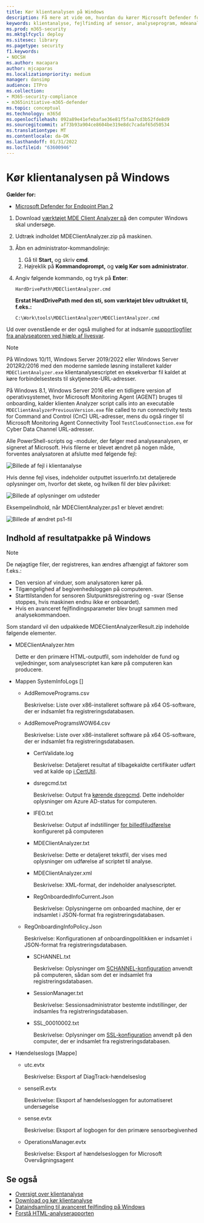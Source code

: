 ```yaml
---
title: Kør klientanalysen på Windows
description: Få mere at vide om, hvordan du kører Microsoft Defender for Endpoint Client Analyzer på Windows.
keywords: klientanalyse, fejlfinding af sensor, analyseprogram, mdeanalyzer, windows
ms.prod: m365-security
ms.mktglfcycl: deploy
ms.sitesec: library
ms.pagetype: security
f1.keywords:
- NOCSH
ms.author: macapara
author: mjcaparas
ms.localizationpriority: medium
manager: dansimp
audience: ITPro
ms.collection:
- M365-security-compliance
- m365initiative-m365-defender
ms.topic: conceptual
ms.technology: m365d
ms.openlocfilehash: 092a89e41efebafae36e81f5faa7cd3b52fde8d9
ms.sourcegitcommit: af73b93a904ce8604be319e8dc7cadaf65d50534
ms.translationtype: MT
ms.contentlocale: da-DK
ms.lasthandoff: 01/31/2022
ms.locfileid: "63600946"
---
```

# <a name="run-the-client-analyzer-on-windows"></a>Kør klientanalysen på Windows

**Gælder for:**
- [Microsoft Defender for Endpoint Plan 2](https://go.microsoft.com/fwlink/p/?linkid=2154037)

1. Download [værktøjet MDE Client Analyzer på](https://aka.ms/mdatpanalyzer) den computer Windows skal undersøge.

2. Udtræk indholdet MDEClientAnalyzer.zip på maskinen.

3. Åbn en administrator-kommandolinje:
    1. Gå til **Start,** og skriv **cmd**.
    2. Højreklik på **Kommandoprompt,** og **vælg Kør som administrator**.

4. Angiv følgende kommando, og tryk på **Enter**:

   ```dos
   HardDrivePath\MDEClientAnalyzer.cmd
   ```

   **Erstat HardDrivePath med den sti, som værktøjet blev udtrukket til, f.eks.:**

   ```dos
   C:\Work\tools\MDEClientAnalyzer\MDEClientAnalyzer.cmd
   ```

Ud over ovenstående er der også mulighed for at indsamle [supportlogfiler fra analyseatoren ved hjælp af livesvar](troubleshoot-collect-support-log.md).

> [!NOTE]
> På Windows 10/11, Windows Server 2019/2022 eller Windows Server 2012R2/2016 med den moderne samlede løsning installeret kalder [](configure-server-endpoints.md#new-windows-server-2012-r2-and-2016-functionality-in-the-modern-unified-solution-preview) `MDEClientAnalyzer.exe` klientanalysescriptet en eksekverbar fil kaldet at køre forbindelsestests til skytjeneste-URL-adresser.
>
> På Windows 8.1, Windows Server 2016 eller en tidligere version af operativsystemet, hvor Microsoft Monitoring Agent (AGENT) bruges til onboarding, kalder klienten Analyzer script calls into an executable `MDEClientAnalyzerPreviousVersion.exe` file called to run connectivity tests for Command and Control (CnC) URL-adresser, mens du også ringer til Microsoft Monitoring Agent Connectivity Tool `TestCloudConnection.exe` for Cyber Data Channel URL-adresser.


Alle PowerShell-scripts og -moduler, der følger med analyseanalysen, er signeret af Microsoft.
Hvis filerne er blevet ændret på nogen måde, forventes analysatoren at afslutte med følgende fejl:

![Billede af fejl i klientanalyse](images/sigerror.png)


Hvis denne fejl vises, indeholder outputtet issuerInfo.txt detaljerede oplysninger om, hvorfor det skete, og hvilken fil der blev påvirket:

![Billede af oplysninger om udsteder](images/issuerinfo.png)


Eksempelindhold, når MDEClientAnalyzer.ps1 er blevet ændret:

![Billede af ændret ps1-fil](images/modified-ps1.png)



## <a name="result-package-contents-on-windows"></a>Indhold af resultatpakke på Windows

> [!NOTE]
> De nøjagtige filer, der registreres, kan ændres afhængigt af faktorer som f.eks.:
>
> - Den version af vinduer, som analysatoren kører på.
> - Tilgængelighed af begivenhedsloggen på computeren.
> - Starttilstanden for sensoren Slutpunktsregistrering og -svar (Sense stoppes, hvis maskinen endnu ikke er onboardet).
> - Hvis en avanceret fejlfindingsparameter blev brugt sammen med analysekommandoen.

Som standard vil den udpakkede MDEClientAnalyzerResult.zip indeholde følgende elementer.

- MDEClientAnalyzer.htm

  Dette er den primære HTML-outputfil, som indeholder de fund og vejledninger, som analysescriptet kan køre på computeren kan producere.

- Mappen SystemInfoLogs \[\]
  - AddRemovePrograms.csv

    Beskrivelse: Liste over x86-installeret software på x64 OS-software, der er indsamlet fra registreringsdatabasen.

  - AddRemoveProgramsWOW64.csv

    Beskrivelse: Liste over x86-installeret software på x64 OS-software, der er indsamlet fra registreringsdatabasen.

    - CertValidate.log

      Beskrivelse: Detaljeret resultat af tilbagekaldte certifikater udført ved at kalde op [i CertUtil](/windows-server/administration/windows-commands/certutil).

    - dsregcmd.txt

      Beskrivelse: Output fra [kørende dsregcmd](/azure/active-directory/devices/troubleshoot-device-dsregcmd). Dette indeholder oplysninger om Azure AD-status for computeren.

    - IFEO.txt

      Beskrivelse: Output af indstillinger [for billedfiludførelse](/previous-versions/windows/desktop/xperf/image-file-execution-options) konfigureret på computeren

    - MDEClientAnalyzer.txt

      Beskrivelse: Dette er detaljeret tekstfil, der vises med oplysninger om udførelse af scriptet til analyse.

    - MDEClientAnalyzer.xml

      Beskrivelse: XML-format, der indeholder analysescriptet.

    - RegOnboardedInfoCurrent.Json

      Beskrivelse: Oplysningerne om onboarded machine, der er indsamlet i JSON-format fra registreringsdatabasen.

  - RegOnboardingInfoPolicy.Json

    Beskrivelse: Konfigurationen af onboardingpolitikken er indsamlet i JSON-format fra registreringsdatabasen.

    - SCHANNEL.txt

      Beskrivelse: Oplysninger om [SCHANNEL-konfiguration](/windows-server/security/tls/manage-tls) anvendt på computeren, sådan som det er indsamlet fra registreringsdatabasen.

    - SessionManager.txt

      Beskrivelse: Sessionsadministrator bestemte indstillinger, der indsamles fra registreringsdatabasen.

    - SSL_00010002.txt

      Beskrivelse: Oplysninger om [SSL-konfiguration](/windows-server/security/tls/manage-tls) anvendt på den computer, der er indsamlet fra registreringsdatabasen.

- Hændelseslogs [Mappe]

  - utc.evtx

    Beskrivelse: Eksport af DiagTrack-hændelseslog

  - senseIR.evtx

    Beskrivelse: Eksport af hændelsesloggen for automatiseret undersøgelse

  - sense.evtx

    Beskrivelse: Eksport af logbogen for den primære sensorbegivenhed

  - OperationsManager.evtx

    Beskrivelse: Eksport af hændelsesloggen for Microsoft Overvågningsagent




## <a name="see-also"></a>Se også

- [Oversigt over klientanalyse](overview-client-analyzer.md)
- [Download og kør klientanalyse](download-client-analyzer.md)
- [Dataindsamling til avanceret fejlfinding på Windows](data-collection-analyzer.md)
- [Forstå HTML-analyserapporten](analyzer-report.md)
